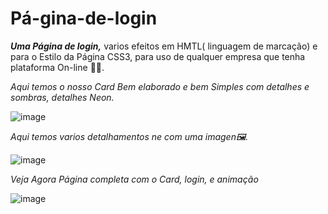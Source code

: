 # Pá-gina-de-login
***Uma Página de login,***
 varios efeitos em  HMTL( linguagem de marcação) e para o Estilo da Página CSS3, para uso de qualquer empresa  que tenha plataforma On-line :woman_technologist:.

*Aqui temos o nosso Card Bem elaborado e bem Simples com detalhes e sombras, detalhes Neon.*

![image](https://user-images.githubusercontent.com/108035638/180666833-90516812-a215-41a4-abd7-fc7e09550285.png) 



*Aqui temos varios detalhamentos ne com uma imagen:framed_picture:.*


![image](https://user-images.githubusercontent.com/108035638/180666877-46d94bea-6712-4ffa-916d-1a1abc528693.png)

*Veja Agora Página completa com o Card, login, e animação*


![image](https://user-images.githubusercontent.com/108035638/180666921-48850351-aa20-4a47-99ba-c13f28c49e2f.png)

